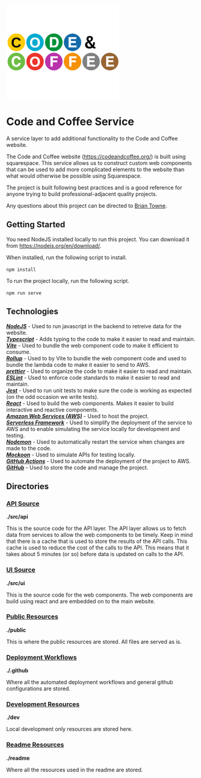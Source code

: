 ![alt text](./readme/code-and-coffee-logo.png)

# Code and Coffee Service

A service layer to add additional functionality to the Code and Coffee website.

The Code and Coffee website (https://codeandcoffee.org/) is built using squarespace. This service allows us to construct custom web components that can be used to add more complicated elements to the website than what would otherwise be possible using Squarespace.  
  
The project is built following best practices and is a good reference for anyone trying to build professional-adjacent quality projects.  
  
Any questions about this project can be directed to [Brian Towne](https://www.linkedin.com/in/bjtowne/).
## Getting Started

You need NodeJS installed locally to run this project. You can download it from https://nodejs.org/en/download/.

When installed, run the following script to install.

`npm install`

To run the project locally, run the following script.

`npm run serve`

## Technologies

**_[NodeJS](https://nodejs.org/en)_** - Used to run javascript in the backend to retreive data for the website.  
**_[Typescript](https://www.typescriptlang.org/)_** - Adds typing to the code to make it easier to read and maintain.  
**_[Vite](https://vitejs.dev/)_** - Used to bundle the web component code to make it efficient to consume.  
**_[Rollup](https://rollupjs.org)_** - Used to by Vite to bundle the web component code and used to bundle the lambda code to make it easier to send to AWS.  
**_[prettier](https://prettier.io/)_** - Used to organize the code to make it easier to read and maintain.  
**_[ESLint](https://eslint.org/)_** - Used to enforce code standards to make it easier to read and maintain.  
**_[Jest](https://jestjs.io/)_** - Used to run unit tests to make sure the code is working as expected (on the odd occasion we write tests).  
**_[React](https://reactjs.org/)_** - Used to build the web components. Makes it easier to build interactive and reactive components.  
**_[Amazon Web Services (AWS)](https://aws.amazon.com/)_** - Used to host the project.  
**_[Serverless Framework](https://www.serverless.com/)_** - Used to simplify the deployment of the service to AWS and to enable simulating the service locally for development and testing.  
**_[Nodemon](https://nodemon.io/)_** - Used to automatically restart the service when changes are made to the code.  
**_[Mockoon](https://mockoon.com/)_** - Used to simulate APIs for testing locally.  
**_[GitHub Actions](https://github.com/features/actions)_** - Used to automate the deployment of the project to AWS.  
**_[GitHub](https://github.com)_** - Used to store the code and manage the project.  

## Directories

### [API Source](./src/api)

**./src/api**

This is the source code for the API layer. The API layer allows us to fetch data from services to allow the web components to be timely. Keep in mind that there is a cache that is used to store the results of the API calls. This cache is used to reduce the cost of the calls to the API. This means that it takes about 5 minutes (or so) before data is updated on calls to the API.

### [UI Source](./src/ui)

**./src/ui**

This is the source code for the web components. The web components are build using react and are embedded on to the main website.

### [Public Resources](./public)

**./public**

This is where the public resources are stored. All files are served as is.

### [Deployment Workflows](./.github/workflows)

**./.github**

Where all the automated deployment workflows and general github configurations are stored.

### [Development Resources](./dev)

**./dev**

Local development only resources are stored here.

### [Readme Resources](./dev)

**./readme**

Where all the resources used in the readme are stored.
